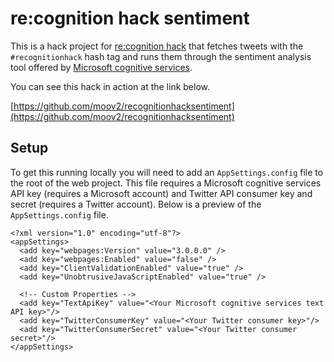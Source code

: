# re:cognition hack sentiment

This is a hack project for [re:cognition hack](https://twitter.com/recognitionhack) that fetches tweets with the `#recognitionhack` hash tag and runs them through the sentiment analysis tool offered by [Microsoft cognitive services](https://www.microsoft.com/cognitive-services/en-us/text-analytics-api).

You can see this hack in action at the link below.

[https://github.com/moov2/recognitionhacksentiment](https://github.com/moov2/recognitionhacksentiment)

## Setup

To get this running locally you will need to add an `AppSettings.config` file to the root of the web project. This file requires a Microsoft cognitive services API key (requires a Microsoft account) and Twitter API consumer key and secret (requires a Twitter account). Below is a preview of the `AppSettings.config` file.

```
<?xml version="1.0" encoding="utf-8"?>
<appSettings>
  <add key="webpages:Version" value="3.0.0.0" />
  <add key="webpages:Enabled" value="false" />
  <add key="ClientValidationEnabled" value="true" />
  <add key="UnobtrusiveJavaScriptEnabled" value="true" />

  <!-- Custom Properties -->
  <add key="TextApiKey" value="<Your Microsoft cognitive services text API key>"/>
  <add key="TwitterConsumerKey" value="<Your Twitter consumer key>"/>
  <add key="TwitterConsumerSecret" value="<Your Twitter consumer secret>"/>
</appSettings>
```
